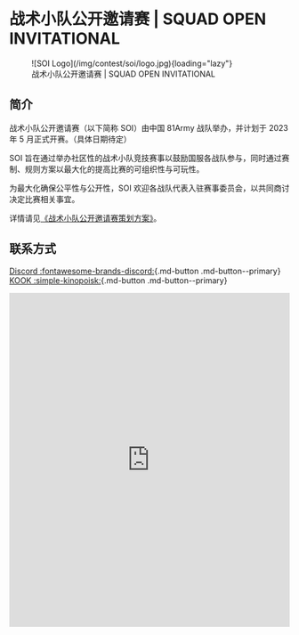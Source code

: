 # 战术小队公开邀请赛 | SQUAD OPEN INVITATIONAL

<figure markdown>
  ![SOI Logo](/img/contest/soi/logo.jpg){loading="lazy"}
  <figcaption>战术小队公开邀请赛 | SQUAD OPEN INVITATIONAL</figcaption>
</figure>

## 简介

战术小队公开邀请赛（以下简称 SOI）由中国 81Army 战队举办，并计划于 2023 年 5 月正式开赛。（具体日期待定）

SOI 旨在通过举办社区性的战术小队竞技赛事以鼓励国服各战队参与，同时通过赛制、规则方案以最大化的提高比赛的可组织性与可玩性。

为最大化确保公平性与公开性，SOI 欢迎各战队代表入驻赛事委员会，以共同商讨决定比赛相关事宜。

详情请见[《战术小队公开邀请赛策划方案》](./plan/)。

## 联系方式

[Discord :fontawesome-brands-discord:](https://discord.gg/cuna6e3q){.md-button .md-button--primary}   [KOOK :simple-kinopoisk:](https://kook.top/9vi7y4){.md-button .md-button--primary}

<iframe src="https://kookapp.cn/widget?id=4939320590138488&theme=dark" width="100%" height="600" allowtransparency="true" frameborder="0"></iframe>